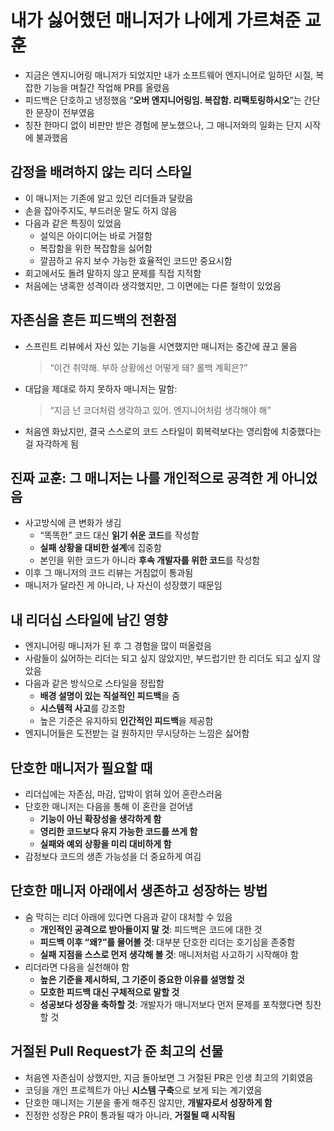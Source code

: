 # 내가 싫어했던 매니저가 나에게 가르쳐준 교훈


* 지금은 엔지니어링 매니저가 되었지만 내가 소프트웨어 엔지니어로 일하던 시절, 복잡한 기능을 며칠간 작업해 PR를 올렸음
* 피드백은 단호하고 냉정했음 “**오버 엔지니어링임. 복잡함. 리팩토링하시오**”는 간단한 문장이 전부였음
* 칭찬 한마디 없이 비판만 받은 경험에 분노했으나, 그 매니저와의 일화는 단지 시작에 불과했음

감정을 배려하지 않는 리더 스타일
------------------

* 이 매니저는 기존에 알고 있던 리더들과 달랐음
* 손을 잡아주지도, 부드러운 말도 하지 않음
* 다음과 같은 특징이 있었음
  + 설익은 아이디어는 바로 거절함
  + 복잡함을 위한 복잡함을 싫어함
  + 깔끔하고 유지 보수 가능한 효율적인 코드만 중요시함
* 회고에서도 돌려 말하지 않고 문제를 직접 지적함
* 처음에는 냉혹한 성격이라 생각했지만, 그 이면에는 다른 철학이 있었음

자존심을 흔든 피드백의 전환점
----------------

* 스프린트 리뷰에서 자신 있는 기능을 시연했지만 매니저는 중간에 끊고 물음
  > “이건 취약해. 부하 상황에선 어떻게 돼? 롤백 계획은?”
* 대답을 제대로 하지 못하자 매니저는 말함:
  > “지금 넌 코더처럼 생각하고 있어. 엔지니어처럼 생각해야 해”
* 처음엔 화났지만, 결국 스스로의 코드 스타일이 회복력보다는 영리함에 치중했다는 걸 자각하게 됨

진짜 교훈: 그 매니저는 나를 개인적으로 공격한 게 아니었음
---------------------------------

* 사고방식에 큰 변화가 생김
  + “똑똑한” 코드 대신 **읽기 쉬운 코드**를 작성함
  + **실패 상황을 대비한 설계**에 집중함
  + 본인을 위한 코드가 아니라 **후속 개발자를 위한 코드**를 작성함
* 이후 그 매니저의 코드 리뷰는 거침없이 통과됨
* 매니저가 달라진 게 아니라, 나 자신이 성장했기 때문임

내 리더십 스타일에 남긴 영향
----------------

* 엔지니어링 매니저가 된 후 그 경험을 많이 떠올렸음
* 사람들이 싫어하는 리더는 되고 싶지 않았지만, 부드럽기만 한 리더도 되고 싶지 않았음
* 다음과 같은 방식으로 스타일을 정립함
  + **배경 설명이 있는 직설적인 피드백**을 줌
  + **시스템적 사고**를 강조함
  + 높은 기준은 유지하되 **인간적인 피드백**을 제공함
* 엔지니어들은 도전받는 걸 원하지만 무시당하는 느낌은 싫어함

단호한 매니저가 필요할 때
--------------

* 리더십에는 자존심, 마감, 압박이 얽혀 있어 혼란스러움
* 단호한 매니저는 다음을 통해 이 혼란을 걷어냄
  + **기능이 아닌 확장성을 생각하게 함**
  + **영리한 코드보다 유지 가능한 코드를 쓰게 함**
  + **실패와 예외 상황을 미리 대비하게 함**
* 감정보다 코드의 생존 가능성을 더 중요하게 여김

단호한 매니저 아래에서 생존하고 성장하는 방법
-------------------------

* 숨 막히는 리더 아래에 있다면 다음과 같이 대처할 수 있음
  + **개인적인 공격으로 받아들이지 말 것**: 피드백은 코드에 대한 것
  + **피드백 이후 “왜?”를 물어볼 것**: 대부분 단호한 리더는 호기심을 존중함
  + **실패 지점을 스스로 먼저 생각해 볼 것**: 매니저처럼 사고하기 시작해야 함
* 리더라면 다음을 실천해야 함
  + **높은 기준을 제시하되, 그 기준이 중요한 이유를 설명할 것**
  + **모호한 피드백 대신 구체적으로 말할 것**
  + **성공보다 성장을 축하할 것**: 개발자가 매니저보다 먼저 문제를 포착했다면 칭찬할 것

**거절된 Pull Request가 준 최고의 선물**
------------------------------

* 처음엔 자존심이 상했지만, 지금 돌아보면 그 거절된 PR은 인생 최고의 기회였음
* 코딩을 개인 프로젝트가 아닌 **시스템 구축**으로 보게 되는 계기였음
* 단호한 매니저는 기분을 좋게 해주진 않지만, **개발자로서 성장하게 함**
* 진정한 성장은 PR이 통과될 때가 아니라, **거절될 때 시작됨**
